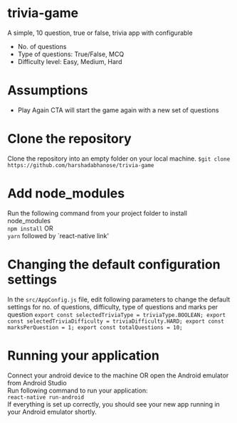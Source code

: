 # trivia-game
A simple, 10 question, true or false, trivia app with configurable
  - No. of questions
  - Type of questions: True/False, MCQ
  - Difficulty level: Easy, Medium, Hard

# Assumptions
  - Play Again CTA will start the game again with a new set of questions

# Clone the repository
Clone the repository into an empty folder on your local machine.
`$git clone https://github.com/harshadabhanose/trivia-game`

# Add node_modules
Run the following command from your project folder to install node_modules  
`npm install` OR  
`yarn`
followed by
`react-native link'

# Changing the default configuration settings
In the `src/AppConfig.js` file, edit following parameters to change the default settings for no. of questions, difficulty, type of questions and marks per question
`export const selectedTriviaType = triviaType.BOOLEAN;
export const selectedTriviaDifficulty = triviaDifficulty.HARD;
export const marksPerQuestion = 1;
export const totalQuestions = 10;`

# Running your application 
Connect your android device to the machine OR open the Android emulator from Android Studio  
Run following command to run your application:  
`react-native run-android`  
If everything is set up correctly, you should see your new app running in your Android emulator shortly.
